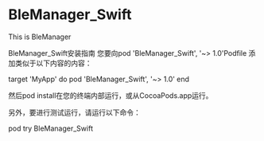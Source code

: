 # BleManager_Swift
This is BleManager

BleManager_Swift安装指南
您要向pod 'BleManager_Swift', '~> 1.0'Podfile 添加类似于以下内容的内容：

target 'MyApp' do
  pod 'BleManager_Swift', '~> 1.0'
end

然后pod install在您的终端内部运行，或从CocoaPods.app运行。

另外，要进行测试运行，请运行以下命令：

pod try BleManager_Swift
